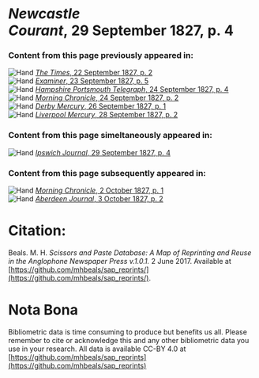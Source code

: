 # *Newcastle Courant*, 29 September 1827, p. 4  
  
### Content from this page previously appeared in:  
![Hand](http://scissorsandpaste.net/wp-content/uploads/2017/06/smallhandpointer.png) [*The Times*, 22 September 1827, p. 2](https://mhbeals.github.io/sap_html/The-Times/The-Times-22-September-1827-p-2)  
![Hand](http://scissorsandpaste.net/wp-content/uploads/2017/06/smallhandpointer.png) [*Examiner*, 23 September 1827, p. 5](https://mhbeals.github.io/sap_html/Examiner/Examiner-23-September-1827-p-5)  
![Hand](http://scissorsandpaste.net/wp-content/uploads/2017/06/smallhandpointer.png) [*Hampshire Portsmouth Telegraph*, 24 September 1827, p. 4](https://mhbeals.github.io/sap_html/Hampshire-Portsmouth-Telegraph/Hampshire-Portsmouth-Telegraph-24-September-1827-p-4)  
![Hand](http://scissorsandpaste.net/wp-content/uploads/2017/06/smallhandpointer.png) [*Morning Chronicle*, 24 September 1827, p. 2](https://mhbeals.github.io/sap_html/Morning-Chronicle/Morning-Chronicle-24-September-1827-p-2)  
![Hand](http://scissorsandpaste.net/wp-content/uploads/2017/06/smallhandpointer.png) [*Derby Mercury*, 26 September 1827, p. 1](https://mhbeals.github.io/sap_html/Derby-Mercury/Derby-Mercury-26-September-1827-p-1)  
![Hand](http://scissorsandpaste.net/wp-content/uploads/2017/06/smallhandpointer.png) [*Liverpool Mercury*, 28 September 1827, p. 2](https://mhbeals.github.io/sap_html/Liverpool-Mercury/Liverpool-Mercury-28-September-1827-p-2)  
  
### Content from this page simeltaneously appeared in:  
![Hand](http://scissorsandpaste.net/wp-content/uploads/2017/06/smallhandpointer.png) [*Ipswich Journal*, 29 September 1827, p. 4](https://mhbeals.github.io/sap_html/Ipswich-Journal/Ipswich-Journal-29-September-1827-p-4)  
  
### Content from this page subsequently appeared in:  
![Hand](http://scissorsandpaste.net/wp-content/uploads/2017/06/smallhandpointer.png) [*Morning Chronicle*, 2 October 1827, p. 1](https://mhbeals.github.io/sap_html/Morning-Chronicle/Morning-Chronicle-2-October-1827-p-1)  
![Hand](http://scissorsandpaste.net/wp-content/uploads/2017/06/smallhandpointer.png) [*Aberdeen Journal*, 3 October 1827, p. 2](https://mhbeals.github.io/sap_html/Aberdeen-Journal/Aberdeen-Journal-3-October-1827-p-2)  


# Citation: 

Beals. M. H. *Scissors and Paste Database: A Map of Reprinting and Reuse in the Anglophone Newspaper Press v.1.0.1.* 2 June 2017. Available at [https://github.com/mhbeals/sap_reprints/](https://github.com/mhbeals/sap_reprints/). 

# Nota Bona

Bibliometric data is time consuming to produce but benefits us all. Please remember to cite or acknowledge this and any other bibliometric data you use in your research. All data is available CC-BY 4.0 at [https://github.com/mhbeals/sap_reprints](https://github.com/mhbeals/sap_reprints)
